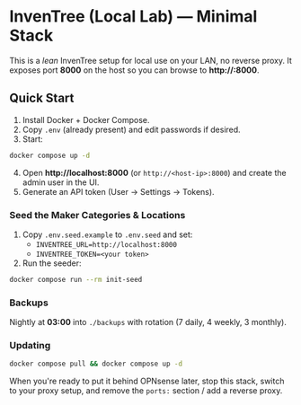 # InvenTree (Local Lab) — Minimal Stack

This is a *lean* InvenTree setup for local use on your LAN, no reverse proxy.
It exposes port **8000** on the host so you can browse to **http://<host-ip>:8000**.

## Quick Start

1) Install Docker + Docker Compose.
2) Copy `.env` (already present) and edit passwords if desired.
3) Start:
```bash
docker compose up -d
```
4) Open **http://localhost:8000** (or `http://<host-ip>:8000`) and create the admin user in the UI.
5) Generate an API token (User → Settings → Tokens).

### Seed the Maker Categories & Locations
1) Copy `.env.seed.example` to `.env.seed` and set:
   - `INVENTREE_URL=http://localhost:8000`
   - `INVENTREE_TOKEN=<your token>`
2) Run the seeder:
```bash
docker compose run --rm init-seed
```

### Backups
Nightly at **03:00** into `./backups` with rotation (7 daily, 4 weekly, 3 monthly).

### Updating
```bash
docker compose pull && docker compose up -d
```

When you're ready to put it behind OPNsense later, stop this stack, switch to your proxy setup, and remove the `ports:` section / add a reverse proxy.
